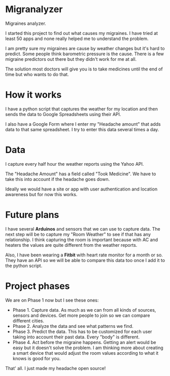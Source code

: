 # Migranalyzer
Migraines analyzer.

I started this project to find out what causes my migraines. I have tried at least 50 apps and none really helped me to understand the problem.

I am pretty sure my migraines are cause by weather changes but it's hard to predict. Some people think barometric pressure is the cause. There is a few migraine predictors out there but they didn't work for me at all.

The solution most doctors will give you is to take medicines until the end of time but who wants to do that.

# How it works
I have a python script that captures the weather for my location and then sends the data to Google Spreadsheets using their API.

I also have a Google Form where I enter my "Headache amount" that adds data to that same spreadsheet. I try to enter this data several times a day.

# Data
I capture every half hour the weather reports using the Yahoo API.

The "Headache Amount" has a field called "Took Medicine". We have to take this into account if the headache goes down.

Ideally we would have a site or app with user authentication and location awareness but for now this works.

# Future plans
I have several **Arduinos** and sensors that we can use to capture data. The next step will be to capture my "Room Weather" to see if that has any relationship. I think capturing the room is important because with AC and heaters the values are quite different from the weather reports.

Also, I have been wearing a **Fitbit** with heart rate monitor for a month or so. They have an API so we will be able to compare this data too once I add it to the python script.

# Project phases
We are on Phase 1 now but I see these ones:
- Phase 1. Capture data. As much as we can from all kinds of sources, sensors and devices. Get more people to join so we can compare different cities.
- Phase 2. Analyze the data and see what patterns we find.
- Phase 3. Predict the data. This has to be customized for each user taking into account their past data. Every "body" is different.
- Phase 4. Act before the migraine happens. Getting an alert would be easy but it doesn't solve the problem. I am thinking more about creating a smart device that would adjust the room values according to what it knows is good for you.

That' all.
I just made my headache open source!
